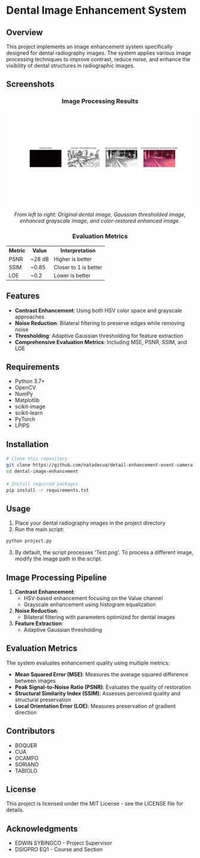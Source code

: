 # Dental Image Enhancement System

## Overview
This project implements an image enhancement system specifically designed for dental radiography images. The system applies various image processing techniques to improve contrast, reduce noise, and enhance the visibility of dental structures in radiographic images.

## Screenshots
<div align="center">
  <h3>Image Processing Results</h3>
  <img src="screenshots/results_comparison.png" alt="Image Processing Results" width="800"/>
  <p><em>From left to right: Original dental image, Gaussian thresholded image, enhanced grayscale image, and color-restored enhanced image.</em></p>
  
  <h3>Evaluation Metrics</h3>
  <table>
    <tr>
      <th>Metric</th>
      <th>Value</th>
      <th>Interpretation</th>
    </tr>
    <tr>
      <td>PSNR</td>
      <td>~28 dB</td>
      <td>Higher is better</td>
    </tr>
    <tr>
      <td>SSIM</td>
      <td>~0.85</td>
      <td>Closer to 1 is better</td>
    </tr>
    <tr>
      <td>LOE</td>
      <td>~0.2</td>
      <td>Lower is better</td>
    </tr>
  </table>
</div>

## Features
- **Contrast Enhancement**: Using both HSV color space and grayscale approaches
- **Noise Reduction**: Bilateral filtering to preserve edges while removing noise
- **Thresholding**: Adaptive Gaussian thresholding for feature extraction
- **Comprehensive Evaluation Metrics**: Including MSE, PSNR, SSIM, and LOE

## Requirements
- Python 3.7+
- OpenCV
- NumPy
- Matplotlib
- scikit-image
- scikit-learn
- PyTorch
- LPIPS

## Installation

```bash
# Clone this repository
git clone https://github.com/natadecua/detail-enhancement-event-camera.git
cd dental-image-enhancement

# Install required packages
pip install -r requirements.txt
```

## Usage
1. Place your dental radiography images in the project directory
2. Run the main script:
```bash
python project.py
```
3. By default, the script processes 'Test.png'. To process a different image, modify the image path in the script.

## Image Processing Pipeline
1. **Contrast Enhancement**: 
   - HSV-based enhancement focusing on the Value channel
   - Grayscale enhancement using histogram equalization
2. **Noise Reduction**:
   - Bilateral filtering with parameters optimized for dental images
3. **Feature Extraction**:
   - Adaptive Gaussian thresholding

## Evaluation Metrics
The system evaluates enhancement quality using multiple metrics:
- **Mean Squared Error (MSE)**: Measures the average squared difference between images
- **Peak Signal-to-Noise Ratio (PSNR)**: Evaluates the quality of restoration
- **Structural Similarity Index (SSIM)**: Assesses perceived quality and structural preservation
- **Local Orientation Error (LOE)**: Measures preservation of gradient direction

## Contributors
- BOQUER
- CUA
- OCAMPO
- SORIANO
- TABIOLO

## License
This project is licensed under the MIT License - see the LICENSE file for details.

## Acknowledgments
- EDWIN SYBINGCO - Project Supervisor
- DSIGPRO EQ1 - Course and Section
